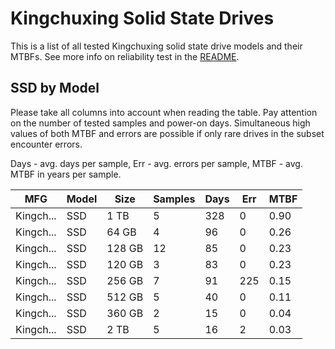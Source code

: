Kingchuxing Solid State Drives
==============================

This is a list of all tested Kingchuxing solid state drive models and their MTBFs. See
more info on reliability test in the [README](https://github.com/linuxhw/SMART).

SSD by Model
------------

Please take all columns into account when reading the table. Pay attention on the
number of tested samples and power-on days. Simultaneous high values of both MTBF
and errors are possible if only rare drives in the subset encounter errors.

Days - avg. days per sample,
Err  - avg. errors per sample,
MTBF - avg. MTBF in years per sample.

| MFG       | Model              | Size   | Samples | Days  | Err   | MTBF |
|-----------|--------------------|--------|---------|-------|-------|------|
| Kingch... | SSD                | 1 TB   | 5       | 328   | 0     | 0.90   |
| Kingch... | SSD                | 64 GB  | 4       | 96    | 0     | 0.26   |
| Kingch... | SSD                | 128 GB | 12      | 85    | 0     | 0.23   |
| Kingch... | SSD                | 120 GB | 3       | 83    | 0     | 0.23   |
| Kingch... | SSD                | 256 GB | 7       | 91    | 225   | 0.15   |
| Kingch... | SSD                | 512 GB | 5       | 40    | 0     | 0.11   |
| Kingch... | SSD                | 360 GB | 2       | 15    | 0     | 0.04   |
| Kingch... | SSD                | 2 TB   | 5       | 16    | 2     | 0.03   |
